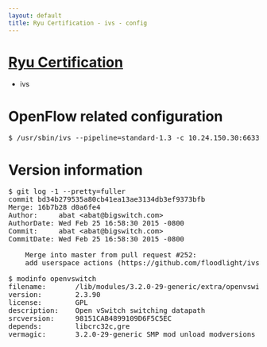 ```yaml
---
layout: default
title: Ryu Certification - ivs - config
---
```

# [Ryu Certification](http://osrg.github.io/ryu/certification.html)
* ivs

# OpenFlow related configuration
<pre>
$ /usr/sbin/ivs --pipeline=standard-1.3 -c 10.24.150.30:6633 --dpid 0000000000000001 -i eth21 -i eth22 -i eth23
</pre>

# Version information
<pre>
$ git log -1 --pretty=fuller
commit bd34b279535a80cb41ea13ae3134db3ef9373bfb
Merge: 16b7b28 d0a6fe4
Author:     abat &lt;abat@bigswitch.com&gt;
AuthorDate: Wed Feb 25 16:58:30 2015 -0800
Commit:     abat &lt;abat@bigswitch.com&gt;
CommitDate: Wed Feb 25 16:58:30 2015 -0800

    Merge into master from pull request #252:
    add userspace actions (https://github.com/floodlight/ivs/pull/252)

$ modinfo openvswitch
filename:       /lib/modules/3.2.0-29-generic/extra/openvswitch.ko
version:        2.3.90
license:        GPL
description:    Open vSwitch switching datapath
srcversion:     98151CAB4899109D6F5C5EC
depends:        libcrc32c,gre
vermagic:       3.2.0-29-generic SMP mod_unload modversions 
</pre>
